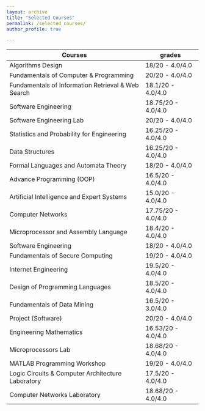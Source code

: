 ```yaml
---
layout: archive
title: "Selected Courses"
permalink: /selected_courses/
author_profile: true

---
```


| Courses                                            | grades             |
|----------------------------------------------------|--------------------|
| Algorithms Design                                  | 18/20 - 4.0/4.0    |
| Fundamentals of Computer & Programming             | 20/20 - 4.0/4.0    |
| Fundamentals of Information Retrieval & Web Search | 18.1/20 - 4.0/4.0  |
| Software Engineering                               | 18.75/20 - 4.0/4.0 |
| Software Engineering Lab                           | 20/20 - 4.0/4.0    |
| Statistics and Probability for Engineering         | 16.25/20 - 4.0/4.0 |
| Data Structures                                    | 16.25/20 - 4.0/4.0 |
| Formal Languages and Automata Theory               | 18/20 - 4.0/4.0    |
| Advance Programming (OOP)                          | 16.5/20 - 4.0/4.0  |
| Artificial Intelligence and Expert Systems         | 15.0/20 - 4.0/4.0  |
| Computer Networks                                  | 17.75/20 - 4.0/4.0 |
| Microprocessor and Assembly Language               | 18.4/20 - 4.0/4.0  |
| Software Engineering                               | 18/20 - 4.0/4.0    |
| Fundamentals of Secure Computing                   | 19/20 - 4.0/4.0    |
| Internet Engineering                               | 19.5/20 - 4.0/4.0  |
| Design of Programming Languages	                   | 18.5/20 - 4.0/4.0  |
| Fundamentals of Data Mining                        | 16.5/20 - 3.0/4.0  |
| Project (Software)  	                             | 20/20 - 4.0/4.0    |
| Engineering Mathematics                            | 16.53/20 - 4.0/4.0 |
| Microprocessors Lab                                | 18.68/20 - 4.0/4.0 |
| MATLAB Programming Workshop                        | 19/20 - 4.0/4.0    |
| Logic Circuits & Computer Architecture Laboratory  | 17.5/20 - 4.0/4.0  |
| Computer Networks Laboratory                       | 18.68/20 - 4.0/4.0 |


